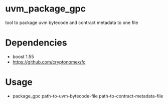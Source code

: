 uvm_package_gpc
===================

tool to package uvm bytecode and contract metadata to one file


# Dependencies

* boost 1.55
* https://github.com/cryptonomex/fc

# Usage

* package_gpc path-to-uvm-bytecode-file path-to-contract-metadata-file
